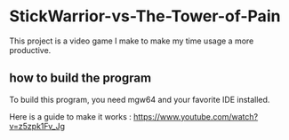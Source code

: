 # StickWarrior-vs-The-Tower-of-Pain
This project is a video game I make to make my time usage a more productive. 


## how to build the program
To build this program, you need mgw64 and your favorite IDE installed. 

Here is a guide to make it works : https://www.youtube.com/watch?v=z5zpk1Fv_Jg
